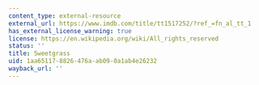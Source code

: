 ```yaml
---
content_type: external-resource
external_url: https://www.imdb.com/title/tt1517252/?ref_=fn_al_tt_1
has_external_license_warning: true
license: https://en.wikipedia.org/wiki/All_rights_reserved
status: ''
title: Sweetgrass
uid: 1aa65117-8826-476a-ab09-0a1ab4e26232
wayback_url: ''
---
```

